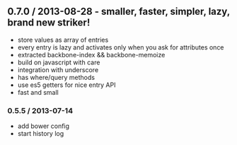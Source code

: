## 0.7.0 / 2013-08-28 - smaller, faster, simpler, lazy, brand new striker!

  * store values as array of entries
  * every entry is lazy and activates only when you ask for attributes once
  * extracted backbone-index && backbone-memoize
  * build on javascript with care
  * integration with underscore
  * has where/query methods
  * use es5 getters for nice entry API
  * fast and small

### 0.5.5 / 2013-07-14

  * add bower config
  * start history log
